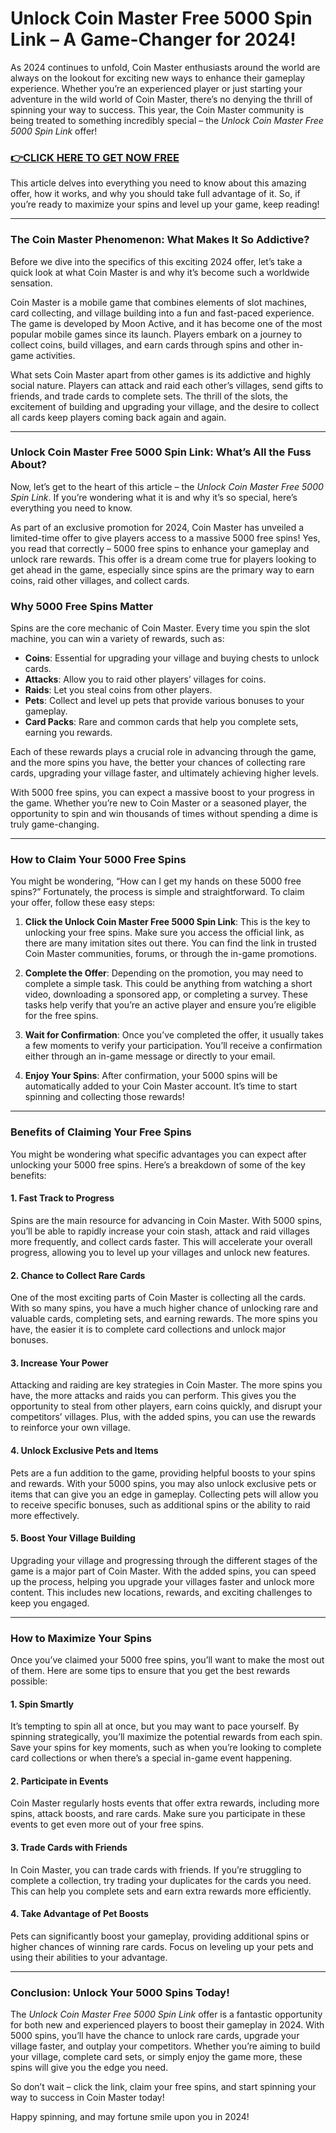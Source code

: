 # Unlock Coin Master Free 5000 Spin Link – A Game-Changer for 2024!

As 2024 continues to unfold, Coin Master enthusiasts around the world are always on the lookout for exciting new ways to enhance their gameplay experience. Whether you’re an experienced player or just starting your adventure in the wild world of Coin Master, there’s no denying the thrill of spinning your way to success. This year, the Coin Master community is being treated to something incredibly special – the *Unlock Coin Master Free 5000 Spin Link* offer!

### [👉CLICK HERE TO GET NOW FREE](https://jackmarkjr.github.io/spins/)

This article delves into everything you need to know about this amazing offer, how it works, and why you should take full advantage of it. So, if you’re ready to maximize your spins and level up your game, keep reading!

---

### The Coin Master Phenomenon: What Makes It So Addictive?

Before we dive into the specifics of this exciting 2024 offer, let’s take a quick look at what Coin Master is and why it’s become such a worldwide sensation.

Coin Master is a mobile game that combines elements of slot machines, card collecting, and village building into a fun and fast-paced experience. The game is developed by Moon Active, and it has become one of the most popular mobile games since its launch. Players embark on a journey to collect coins, build villages, and earn cards through spins and other in-game activities.

What sets Coin Master apart from other games is its addictive and highly social nature. Players can attack and raid each other’s villages, send gifts to friends, and trade cards to complete sets. The thrill of the slots, the excitement of building and upgrading your village, and the desire to collect all cards keep players coming back again and again.

---

### Unlock Coin Master Free 5000 Spin Link: What’s All the Fuss About?

Now, let’s get to the heart of this article – the *Unlock Coin Master Free 5000 Spin Link*. If you’re wondering what it is and why it’s so special, here’s everything you need to know.

As part of an exclusive promotion for 2024, Coin Master has unveiled a limited-time offer to give players access to a massive 5000 free spins! Yes, you read that correctly – 5000 free spins to enhance your gameplay and unlock rare rewards. This offer is a dream come true for players looking to get ahead in the game, especially since spins are the primary way to earn coins, raid other villages, and collect cards.

### Why 5000 Free Spins Matter

Spins are the core mechanic of Coin Master. Every time you spin the slot machine, you can win a variety of rewards, such as:

- **Coins**: Essential for upgrading your village and buying chests to unlock cards.
- **Attacks**: Allow you to raid other players’ villages for coins.
- **Raids**: Let you steal coins from other players.
- **Pets**: Collect and level up pets that provide various bonuses to your gameplay.
- **Card Packs**: Rare and common cards that help you complete sets, earning you rewards.
  
Each of these rewards plays a crucial role in advancing through the game, and the more spins you have, the better your chances of collecting rare cards, upgrading your village faster, and ultimately achieving higher levels.

With 5000 free spins, you can expect a massive boost to your progress in the game. Whether you’re new to Coin Master or a seasoned player, the opportunity to spin and win thousands of times without spending a dime is truly game-changing.

---

### How to Claim Your 5000 Free Spins

You might be wondering, “How can I get my hands on these 5000 free spins?” Fortunately, the process is simple and straightforward. To claim your offer, follow these easy steps:

1. **Click the Unlock Coin Master Free 5000 Spin Link**: This is the key to unlocking your free spins. Make sure you access the official link, as there are many imitation sites out there. You can find the link in trusted Coin Master communities, forums, or through the in-game promotions.
  
2. **Complete the Offer**: Depending on the promotion, you may need to complete a simple task. This could be anything from watching a short video, downloading a sponsored app, or completing a survey. These tasks help verify that you’re an active player and ensure you’re eligible for the free spins.
  
3. **Wait for Confirmation**: Once you’ve completed the offer, it usually takes a few moments to verify your participation. You’ll receive a confirmation either through an in-game message or directly to your email.

4. **Enjoy Your Spins**: After confirmation, your 5000 spins will be automatically added to your Coin Master account. It’s time to start spinning and collecting those rewards!

---

### Benefits of Claiming Your Free Spins

You might be wondering what specific advantages you can expect after unlocking your 5000 free spins. Here’s a breakdown of some of the key benefits:

#### 1. **Fast Track to Progress**

Spins are the main resource for advancing in Coin Master. With 5000 spins, you’ll be able to rapidly increase your coin stash, attack and raid villages more frequently, and collect cards faster. This will accelerate your overall progress, allowing you to level up your villages and unlock new features.

#### 2. **Chance to Collect Rare Cards**

One of the most exciting parts of Coin Master is collecting all the cards. With so many spins, you have a much higher chance of unlocking rare and valuable cards, completing sets, and earning rewards. The more spins you have, the easier it is to complete card collections and unlock major bonuses.

#### 3. **Increase Your Power**

Attacking and raiding are key strategies in Coin Master. The more spins you have, the more attacks and raids you can perform. This gives you the opportunity to steal from other players, earn coins quickly, and disrupt your competitors’ villages. Plus, with the added spins, you can use the rewards to reinforce your own village.

#### 4. **Unlock Exclusive Pets and Items**

Pets are a fun addition to the game, providing helpful boosts to your spins and rewards. With your 5000 spins, you may also unlock exclusive pets or items that can give you an edge in gameplay. Collecting pets will allow you to receive specific bonuses, such as additional spins or the ability to raid more effectively.

#### 5. **Boost Your Village Building**

Upgrading your village and progressing through the different stages of the game is a major part of Coin Master. With the added spins, you can speed up the process, helping you upgrade your villages faster and unlock more content. This includes new locations, rewards, and exciting challenges to keep you engaged.

---

### How to Maximize Your Spins

Once you’ve claimed your 5000 free spins, you’ll want to make the most out of them. Here are some tips to ensure that you get the best rewards possible:

#### 1. **Spin Smartly**

It’s tempting to spin all at once, but you may want to pace yourself. By spinning strategically, you’ll maximize the potential rewards from each spin. Save your spins for key moments, such as when you’re looking to complete card collections or when there’s a special in-game event happening.

#### 2. **Participate in Events**

Coin Master regularly hosts events that offer extra rewards, including more spins, attack boosts, and rare cards. Make sure you participate in these events to get even more out of your free spins.

#### 3. **Trade Cards with Friends**

In Coin Master, you can trade cards with friends. If you’re struggling to complete a collection, try trading your duplicates for the cards you need. This can help you complete sets and earn extra rewards more efficiently.

#### 4. **Take Advantage of Pet Boosts**

Pets can significantly boost your gameplay, providing additional spins or higher chances of winning rare cards. Focus on leveling up your pets and using their abilities to your advantage.

---

### Conclusion: Unlock Your 5000 Spins Today!

The *Unlock Coin Master Free 5000 Spin Link* offer is a fantastic opportunity for both new and experienced players to boost their gameplay in 2024. With 5000 spins, you’ll have the chance to unlock rare cards, upgrade your village faster, and outplay your competitors. Whether you’re aiming to build your village, complete card sets, or simply enjoy the game more, these spins will give you the edge you need.

So don’t wait – click the link, claim your free spins, and start spinning your way to success in Coin Master today!

Happy spinning, and may fortune smile upon you in 2024!
